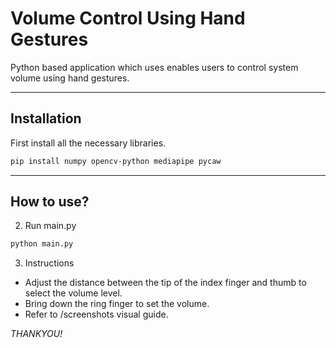 # Volume Control Using Hand Gestures

Python based application which uses enables users to control system volume using hand gestures.

----------------------------------------

## Installation
First install all the necessary libraries.
```sh
pip install numpy opencv-python mediapipe pycaw
```
----------------------------------------

## How to use?

2) Run main.py
```sh
python main.py
```

3) Instructions
- Adjust the distance between the tip of the index finger and thumb to select the volume level.
- Bring down the ring finger to set the volume.
- Refer to /screenshots visual guide.

*THANKYOU!*
 